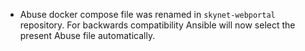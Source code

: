 - Abuse docker compose file was renamed in `skynet-webportal` repository. For
  backwards compatibility Ansible will now select the present Abuse file
  automatically.